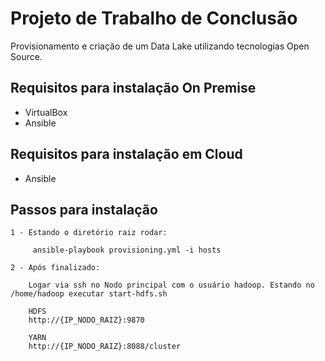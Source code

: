 # Projeto de Trabalho de Conclusão

Provisionamento e criação de um Data Lake utilizando tecnologias Open Source.


## Requisitos para instalação On Premise

- VirtualBox
- Ansible

## Requisitos para instalação em Cloud

- Ansible

## Passos para instalação

    1 - Estando o diretório raiz rodar:
         
         ansible-playbook provisioning.yml -i hosts
    
    2 - Após finalizado:
    
        Logar via ssh no Nodo principal com o usuário hadoop. Estando no /home/hadoop executar start-hdfs.sh
    
        HDFS
        http://{IP_NODO_RAIZ}:9870
        
        YARN
        http://{IP_NODO_RAIZ}:8088/cluster
